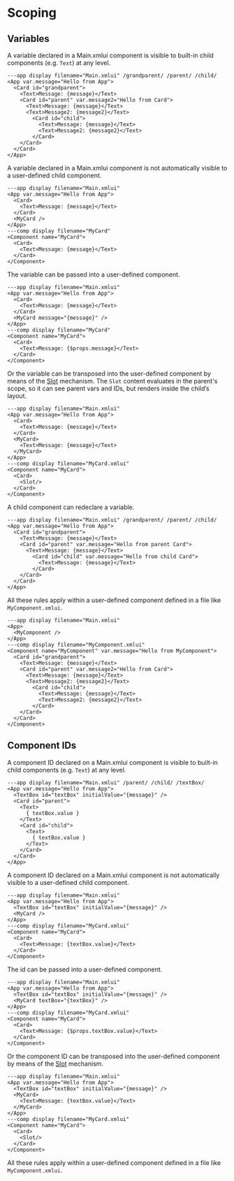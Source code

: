# Scoping

## Variables

A variable declared in a Main.xmlui component is visible to built-in child components (e.g. `Text`) at any level.

```xmlui-pg
---app display filename="Main.xmlui" /grandparent/ /parent/ /child/
<App var.message="Hello from App">
  <Card id="grandparent">
    <Text>Message: {message}</Text>
    <Card id="parent" var.message2="Hello from Card">
      <Text>Message: {message}</Text>
      <Text>Message2: {message2}</Text>
        <Card id="child">
          <Text>Message: {message}</Text>
          <Text>Message2: {message2}</Text>
        </Card>
    </Card>
  </Card>
</App>
```

A variable declared in a Main.xmlui component is not automatically visible to a user-defined child component.

```xmlui-pg
---app display filename="Main.xmlui"
<App var.message="Hello from App">
  <Card>
    <Text>Message: {message}</Text>
  </Card>
  <MyCard />
</App>
---comp display filename="MyCard"
<Component name="MyCard">
  <Card>
    <Text>Message: {message}</Text>
  </Card>
</Component>
```

The variable can be passed into a user-defined component.

```xmlui-pg
---app display filename="Main.xmlui"
<App var.message="Hello from App">
  <Card>
    <Text>Message: {message}</Text>
  </Card>
  <MyCard message="{message}" />
</App>
---comp display filename="MyCard"
<Component name="MyCard">
  <Card>
    <Text>Message: {$props.message}</Text>
  </Card>
</Component>
```


Or the variable can be transposed into the user-defined component by means of the [Slot](/components/Slot) mechanism. The `Slot` content evaluates in the parent's scope, so it can see parent vars and IDs, but renders inside the child’s layout.

```xmlui-pg
---app display filename="Main.xmlui"
<App var.message="Hello from App">
  <Card>
    <Text>Message: {message}</Text>
  </Card>
  <MyCard>
    <Text>Message: {message}</Text>
  </MyCard>
</App>
---comp display filename="MyCard.xmlui"
<Component name="MyCard">
  <Card>
    <Slot/>
  </Card>
</Component>
```

A child component can redeclare a variable.

```xmlui-pg
---app display filename="Main.xmlui" /grandparent/ /parent/ /child/
<App var.message="Hello from App">
  <Card id="grandparent">
    <Text>Message: {message}</Text>
    <Card id="parent" var.message="Hello from parent Card">
      <Text>Message: {message}</Text>
        <Card id="child" var.message="Hello from child Card">
          <Text>Message: {message}</Text>
        </Card>
    </Card>
  </Card>
</App>
```


All these rules apply within a user-defined component defined in a file like `MyComponent.xmlui`.

```xmlui-pg
---app display filename="Main.xmlui"
<App>
  <MyComponent />
</App>
---comp display filename="MyComponent.xmlui"
<Component name="MyComponent" var.message="Hello from MyComponent">
  <Card id="grandparent">
    <Text>Message: {message}</Text>
    <Card id="parent" var.message2="Hello from Card">
      <Text>Message: {message}</Text>
      <Text>Message2: {message2}</Text>
        <Card id="child">
          <Text>Message: {message}</Text>
          <Text>Message2: {message2}</Text>
        </Card>
    </Card>
  </Card>
</Component>
```

## Component IDs

A component ID declared on a Main.xmlui component is visible to built-in child components (e.g. `Text`) at any level.

```xmlui-pg
---app display filename="Main.xmlui" /parent/ /child/ /textBox/
<App var.message="Hello from App">
  <TextBox id="textBox" initialValue="{message}" />
  <Card id="parent">
    <Text>
      { textBox.value }
    </Text>
    <Card id="child">
      <Text>
        { textBox.value }
      </Text>
    </Card>
  </Card>
</App>
```

A component ID declared on a Main.xmlui component is not automatically visible to a user-defined child component.


```xmlui-pg
---app display filename="Main.xmlui"
<App var.message="Hello from App">
  <TextBox id="textBox" initialValue="{message}" />
  <MyCard />
</App>
---comp display filename="MyCard.xmlui"
<Component name="MyCard">
  <Card>
    <Text>Message: {textBox.value}</Text>
  </Card>
</Component>
```

The id can be passed into a user-defined component.

```xmlui-pg
---app display filename="Main.xmlui"
<App var.message="Hello from App">
  <TextBox id="textBox" initialValue="{message}" />
  <MyCard textBox="{textBox}" />
</App>
---comp display filename="MyCard.xmlui"
<Component name="MyCard">
  <Card>
    <Text>Message: {$props.textBox.value}</Text>
  </Card>
</Component>
```

Or the component ID can be transposed into the user-defined component by means of the [Slot](/components/Slot) mechanism.

```xmlui-pg
---app display filename="Main.xmlui"
<App var.message="Hello from App">
  <TextBox id="textBox" initialValue="{message}" />
  <MyCard>
    <Text>Message: {textBox.value}</Text>
  </MyCard>
</App>
---comp display filename="MyCard.xmlui"
<Component name="MyCard">
  <Card>
    <Slot/>
  </Card>
</Component>
```

All these rules apply within a user-defined component defined in a file like `MyComponent.xmlui`.
